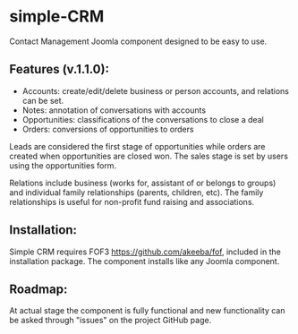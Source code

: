 # simple-CRM
Contact Management Joomla component designed to be easy to use. 

## Features (v.1.1.0):
- Accounts: create/edit/delete business or person accounts, and relations can be set.
- Notes: annotation of conversations with accounts
- Opportunities: classifications of the conversations to close a deal
- Orders: conversions of opportunities to orders

Leads are considered the first stage of opportunities while orders are created when opportunities are closed won. The sales stage is set by users using the opportunities form.

Relations include business (works for, assistant of or belongs to groups) and individual family relationships (parents, children, etc). The family relationships is useful for non-profit fund raising and associations.

## Installation:

Simple CRM requires FOF3 https://github.com/akeeba/fof, included in the installation package. The component installs like any Joomla component.

## Roadmap:

At actual stage the component is fully functional and new functionality can be asked through "issues" on the project GitHub page.


